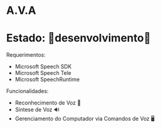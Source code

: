 # A.V.A

# Estado: 🚧desenvolvimento🚧

Requerimentos:
- Microsoft Speech SDK
- Microsoft Speech Tele
- Microsoft SpeechRuntime

Funcionalidades:
- Reconhecimento de Voz 🎤
- Sintese de Voz 🔊
- Gerenciamento do Computador via Comandos de Voz 🖥
